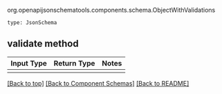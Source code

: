 org.openapijsonschematools.components.schema.ObjectWithValidations
```
type: JsonSchema
```

## validate method
Input Type | Return Type | Notes
------------ | ------------- | -------------
 |  |

[[Back to top]](#top) [[Back to Component Schemas]](../../../README.md#Component-Schemas) [[Back to README]](../../../README.md)
